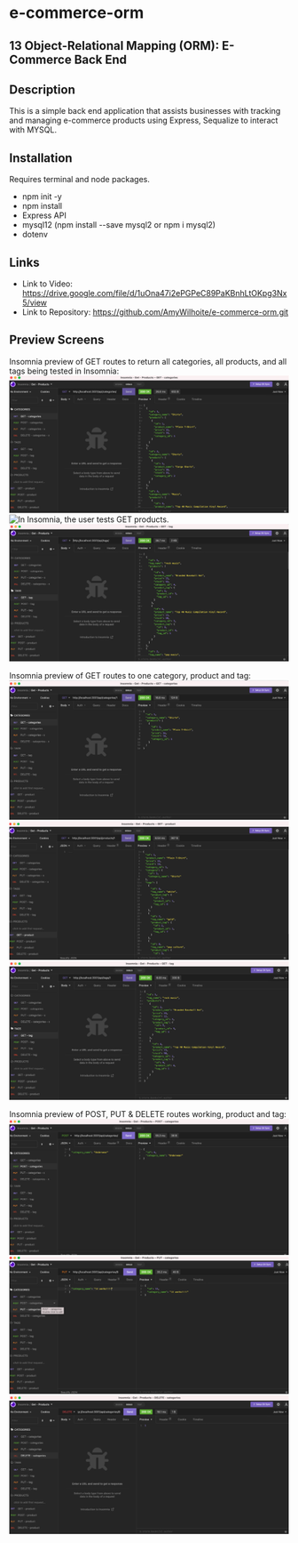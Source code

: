 # e-commerce-orm
## 13 Object-Relational Mapping (ORM): E-Commerce Back End

## Description
This is a simple back end application that assists businesses with tracking and managing e-commerce products using Express, Sequalize to interact with MYSQL. 


## Installation
Requires terminal and node packages.
* npm init -y
* npm install
* Express API
* mysql12 (npm install --save mysql2 or npm i mysql2)
* dotenv

## Links
* Link to Video: https://drive.google.com/file/d/1uOna47i2ePGPeC89PaKBnhLtOKpg3Nx5/view
* Link to Repository: https://github.com/AmyWilhoite/e-commerce-orm.git

## Preview Screens
Insomnia preview of GET routes to return all categories, all products, and all tags being tested in Insomnia:
![In Insomnia, the user tests GET categories.](./Assets/get_categories.png)
![In Insomnia, the user tests GET products.](./Assets/get_products.png)
![In Insomnia, the user tests GET tags .](./Assets/get_tags.png) 

Insomnia preview of GET routes to one category, product and tag:
![In Insomnia, the user tests GET categories from 1.](./Assets/get_categories1.png)
![In Insomnia, the user tests GET products from 1.](./Assets/get_products1.png)
![In Insomnia, the user tests GET tags from 1](./Assets/get_tags1.png)

Insomnia preview of POST, PUT & DELETE routes working, product and tag:
![In Insomnia, the user tests GET categories from 1.](./Assets/cat-post.png)
![In Insomnia, the user tests GET products from 1.](./Assets/cat-put.png)
![In Insomnia, the user tests GET tags from 1](./Assets/cat-delete.png)
